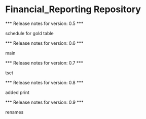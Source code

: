 # Financial_Reporting Repository

*** Release notes for version: 0.5 ***

schedule for gold table

*** Release notes for version: 0.6 ***

main

*** Release notes for version: 0.7 ***

tset

*** Release notes for version: 0.8 ***

added print

*** Release notes for version: 0.9 ***

renames